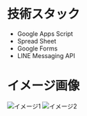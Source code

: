 # 技術スタック

- Google Apps Script
- Spread Sheet
- Google Forms
- LINE Messaging API

# イメージ画像

![イメージ1](https://github.com/kazuya0202/attendance-status-app/assets/36531857/5f557f93-e9b8-4381-b78f-35ecf5815993)
![イメージ2](https://github.com/kazuya0202/attendance-status-app/assets/36531857/7e8bab30-6b1a-437f-9d76-d0d47dd0d9f1)
